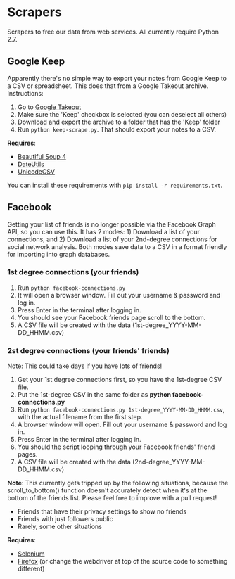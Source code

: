 # Scrapers
Scrapers to free our data from web services. All currently require Python 2.7.

## Google Keep
Apparently there's no simple way to export your notes from Google Keep to a CSV or spreadsheet. This does that from a Google Takeout archive. Instructions:

1. Go to [Google Takeout](https://takeout.google.com/settings/takeout)
2. Make sure the 'Keep' checkbox is selected (you can deselect all others)
3. Download and export the archive to a folder that has the 'Keep' folder
4. Run ``python keep-scrape.py``. That should export your notes to a CSV.

**Requires**:
- [Beautiful Soup 4](https://pypi.python.org/pypi/beautifulsoup4)
- [DateUtils](https://pypi.python.org/pypi/dateutils)
- [UnicodeCSV](https://pypi.python.org/pypi/unicodecsv)

You can install these requirements with `pip install -r requirements.txt`.

## Facebook
Getting your list of friends is no longer possible via the Facebook Graph API, so you can use this. It has 2 modes: 1) Download a list of your connections, and 2) Download a list of your 2nd-degree connections for social network analysis. Both modes save data to a CSV in a format friendly for importing into graph databases.

### 1st degree connections (your friends)
1. Run ```python facebook-connections.py```
2. It will open a browser window. Fill out your username & password and log in.
3. Press Enter in the terminal after logging in.
4. You should see your Facebook friends page scroll to the bottom.
5. A CSV file will be created with the data (1st-degree_YYYY-MM-DD_HHMM.csv)

### 2st degree connections (your friends' friends)
Note: This could take days if you have lots of friends!

1. Get your 1st degree connections first, so you have the 1st-degree CSV file.
2. Put the 1st-degree CSV in the same folder as **python facebook-connections.py**
3. Run ```python facebook-connections.py 1st-degree_YYYY-MM-DD_HHMM.csv```, with the actual filename from the first step.
4. A browser window will open. Fill out your username & password and log in.
5. Press Enter in the terminal after logging in.
6. You should the script looping through your Facebook friends' friend pages.
7. A CSV file will be created with the data (2nd-degree_YYYY-MM-DD_HHMM.csv)

**Note**: This currently gets tripped up by the following situations, because the scroll_to_bottom() function doesn't accurately detect when it's at the bottom of the friends list. Please feel free to improve with a pull request!
- Friends that have their privacy settings to show no friends
- Friends with just followers public
- Rarely, some other situations

**Requires**:
- [Selenium](https://pypi.python.org/pypi/selenium)
- [Firefox](https://www.mozilla.org/en-US/firefox/new/) (or change the webdriver at top of the source code to something different)

